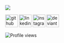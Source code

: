 <!-- ### Hi there 👋 -->

<!-- ### Hi there 👋, William Wild -->





![](https://williamtwild.github.io/images/gy_banner.jpeg)


[<img src='https://cdn.jsdelivr.net/npm/simple-icons@3.0.1/icons/github.svg' alt='github' height='40'>](https://github.com/williamtwild)  [<img src='https://cdn.jsdelivr.net/npm/simple-icons@3.0.1/icons/linkedin.svg' alt='linkedin' height='40'>](https://www.linkedin.com/in/william-wild-a692261/)  [<img src='https://cdn.jsdelivr.net/npm/simple-icons@3.0.1/icons/instagram.svg' alt='instagram' height='40'>](https://www.instagram.com/thetruelu/) [<img src='https://cdn.jsdelivr.net/npm/simple-icons@3.0.1/icons/deviantart.svg' alt='deviantart' height='40'>](https://www.deviantart.com/dirtoverpolish)  

![Profile views](https://gpvc.arturio.dev/williamtwild)  

<!--
**williamtwild/williamtwild** is a ✨ _special_ ✨ repository because its `README.md` (this file) appears on your GitHub profile.

Here are some ideas to get you started:

- 🔭 I’m currently working on ...
- 🌱 I’m currently learning ...
- 👯 I’m looking to collaborate on ...
- 🤔 I’m looking for help with ...
- 💬 Ask me about ...
- 📫 How to reach me: ...
- 😄 Pronouns: ...
- ⚡ Fun fact: ...
-->




